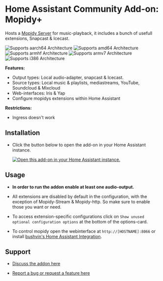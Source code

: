 # Home Assistant Community Add-on: Mopidy+

Hosts a [Mopidy Server](https://mopidy.com/) for music-playback, it includes a bunch of usefull extensions, Snapcast & Icecast.

![Supports aarch64 Architecture][aarch64-shield] ![Supports amd64 Architecture][amd64-shield] ![Supports armhf Architecture][armhf-shield] ![Supports armv7 Architecture][armv7-shield] ![Supports i386 Architecture][i386-shield]

**Features:**
- Output types: Local audio-adapter, snapcast & Icecast.
- Source types: Local music & playlists, mediastreams, YouTube, Soundcloud & Mixcloud
- Web-interfaces: Iris & Yap
- Configure mopidys extensions within Home Assistant

**Restrictions:**
- Ingress doesn't work

## Installation

- Click the button below to open the add-on in your Home Assistant instance.

  [![Open this add-on in your Home Assistant instance.][addon-badge]][addon]

## Usage

- **In order to run the addon enable at least one audio-output.**

- All extensions are disabled by default in the configuration, with the exception of Mopidy-Stream & Mopidy-http. So make sure to enable those you want or need.

- To access extension-specific configurations click on `Show unused optional configuration options` at the bottom of the options-card.

- To control mopidy open the webinterface at `http://[HOSTNAME]:8066` or install [bushvin's Home Assistant Integration][ha-integration].

## Support

- [Discuss the addon here][discussions]

- [Report a bug or request a feature here][issue]

[addon-badge]: https://my.home-assistant.io/badges/supervisor_addon.svg
[addon]: https://my.home-assistant.io/redirect/supervisor_addon/?addon=Mopidy&repository_url=https%3A%2F%2Fgithub.com%2FSwitch123456789%2FSwitch-s-Home-Assistant-Add-ons
[issue]: https://github.com/Switch123456789/Switch-s-Home-Assistant-Add-ons/issues
[discussions]: https://github.com/Switch123456789/Switch-s-Home-Assistant-Add-ons/discussions
[ha-integration]: https://github.com/bushvin/hass-integrations

[aarch64-shield]: https://img.shields.io/badge/aarch64-yes-green.svg
[amd64-shield]: https://img.shields.io/badge/amd64-yes-green.svg
[armhf-shield]: https://img.shields.io/badge/armhf-yes-green.svg
[armv7-shield]: https://img.shields.io/badge/armv7-yes-green.svg
[i386-shield]: https://img.shields.io/badge/i386-yes-green.svg